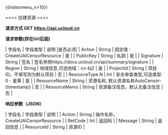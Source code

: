 {{indexmenu_n>10}}

==== 创建资源 ====

**请求方式 GET https://api.ucloud.cn**

**请求参数(拼在Url后面)**

| 字段名 | 字段类型 | 说明 |是否必须|
| Action | String | 固定值：CreateUAICensorResource | 是 |
| PublicKey | String | 私钥 | 是 |
| Signature | String | 签名 | 签名参照https://docs.ucloud.cn/api/summary/signature |
| Region | String | 地域信息,可选地域：cn-bj2 | 是 |
| ProjectId | String | 项目ID。不填写则为默认项目 | 否 |
| ResourceType.N | Int | 安全审查类型,可选类型: 0 - 鉴黄 | 是 |
| ResourceName | String | 资源名称, 默认资源名称AutoCensor-{timestamp} | 否 |
| ResourceMemo | String | 资源备注信息，默认无备注信息 | 否 |
	

**响应参数（JSON）**


| 字段名 | 字段类型 | 说明 |
| Action | String | 操作名称， CreateUAICensorResource |
| RetCode | Int | 返回码 |
| Message | String | 返回信息 |
| ResourceId | String | 资源ID |	
